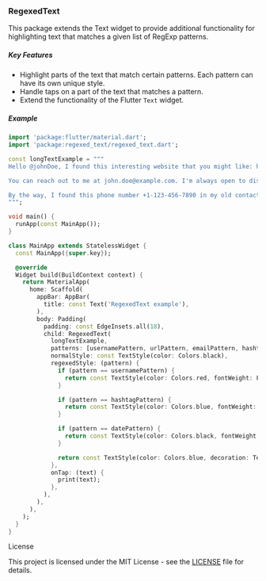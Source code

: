 ### RegexedText

This package extends the Text widget to provide additional functionality for highlighting text that matches a given list of RegExp patterns.

##### Key Features

- Highlight parts of the text that match certain patterns. Each pattern can have its own unique style.
- Handle taps on a part of the text that matches a pattern.
- Extend the functionality of the Flutter `Text` widget.

##### Example

```dart
import 'package:flutter/material.dart';
import 'package:regexed_text/regexed_text.dart';

const longTextExample = """
Hello @johnDoe, I found this interesting website that you might like: https://www.example.com. It has a lot of useful resources. Also, check out www.another-example.com for more related content. By the way, I came across @janeDoe profile, and it seems she has similar interests. You can connect with her. Lastly, don't forget to visit example.com for the latest updates.

You can reach out to me at john.doe@example.com. I'm always open to discussing new ideas. Also, did you check out the latest trend on social media? The hashtag #example is trending right now!

By the way, I found this phone number +1-123-456-7890 in my old contacts. I think it belongs to our mutual friend. And, don't forget our meeting on 12/31/2022. Looking forward to it!
""";

void main() {
  runApp(const MainApp());
}

class MainApp extends StatelessWidget {
  const MainApp({super.key});

  @override
  Widget build(BuildContext context) {
    return MaterialApp(
      home: Scaffold(
        appBar: AppBar(
          title: const Text('RegexedText example'),
        ),
        body: Padding(
          padding: const EdgeInsets.all(18),
          child: RegexedText(
            longTextExample,
            patterns: [usernamePattern, urlPattern, emailPattern, hashtagPattern, phoneNumberPattern, datePattern],
            normalStyle: const TextStyle(color: Colors.black),
            regexedStyle: (pattern) {
              if (pattern == usernamePattern) {
                return const TextStyle(color: Colors.red, fontWeight: FontWeight.w600);
              }

              if (pattern == hashtagPattern) {
                return const TextStyle(color: Colors.blue, fontWeight: FontWeight.w600);
              }

              if (pattern == datePattern) {
                return const TextStyle(color: Colors.black, fontWeight: FontWeight.w600);
              }

              return const TextStyle(color: Colors.blue, decoration: TextDecoration.underline);
            },
            onTap: (text) {
              print(text);
            },
          ),
        ),
      ),
    );
  }
}
```

License

This project is licensed under the MIT License - see the [LICENSE](https://github.com/elrizwiraswara/regexed_text?tab=MIT-1-ov-file) file for details.
